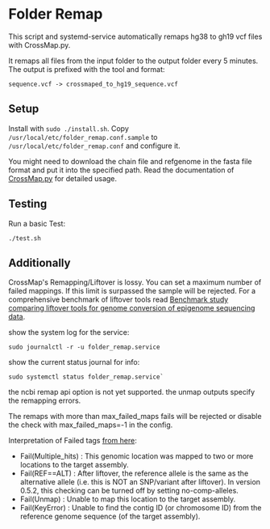 # Folder Remap
This script and systemd-service automatically remaps hg38 to gh19 vcf files with CrossMap.py.

It remaps all files from the input folder to the output folder every 5 minutes.
The output is prefixed with the tool and format:

`sequence.vcf -> crossmaped_to_hg19_sequence.vcf`

## Setup

Install with `sudo ./install.sh`.
Copy `/usr/local/etc/folder_remap.conf.sample` to `/usr/local/etc/folder_remap.conf` and configure it.

You might need to download the chain file and refgenome in the fasta file format and put it into the specified path.
Read the documentation of [CrossMap.py](https://crossmap.readthedocs.io/en/latest/) for detailed usage.

## Testing
Run a basic Test:
```
./test.sh
```

## Additionally
CrossMap's Remapping/Liftover is lossy. You can set a maximum number of failed mappings. If this limit is surpassed the sample will be rejected.
For a comprehensive benchmark of liftover tools read [Benchmark study comparing liftover tools for genome conversion of epigenome sequencing data](https://academic.oup.com/nargab/article/2/3/lqaa054/5881791?login=true).

show the system log for the service:
```
sudo journalctl -r -u folder_remap.service
```

show the current status journal for info:
```
sudo systemctl status folder_remap.service`
```

the ncbi remap api option is not yet supported.
the unmap outputs specify the remapping errors.

The remaps with more than max_failed_maps fails will be rejected or disable the check with max_failed_maps=-1 in the config.

Interpretation of Failed tags [from here](https://crossmap.readthedocs.io/en/latest/#view-chain-file):

*    Fail(Multiple_hits) : This genomic location was mapped to two or more locations to the target assembly.
*    Fail(REF==ALT) : After liftover, the reference allele is the same as the alternative allele (i.e. this is NOT an SNP/variant after liftover). In version 0.5.2, this checking can be turned off by setting no-comp-alleles.
*    Fail(Unmap) : Unable to map this location to the target assembly.
*    Fail(KeyError) : Unable to find the contig ID (or chromosome ID) from the reference genome sequence (of the target assembly).

